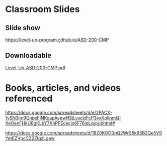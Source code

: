 # Classroom Slides

## Slide show
https://level-up-program.github.io/ASD-200-CMP

## Downloadable
[Level-Up-ASD-200-CMP.pdf](https://drive.google.com/file/d/1WdBOIpVGjbUWXDH_2j6OL6utMWlQ6wEq/view?usp=sharing)

# Books, articles, and videos referenced
https://docs.google.com/spreadsheets/d/e/2PACX-1vSN3im9QnpxFlNKoapAvpwHSjLvxckjFcP3vxKplInmQ-XeOenFHkU8gKLbY7XhPFEcecix6F76iqLq/pubhtml#

https://docs.google.com/spreadsheets/d/18Z0KOO0pQ2WrS5k95B2Qe5V9YetEZVpcCZ2ZIqzLgaw
